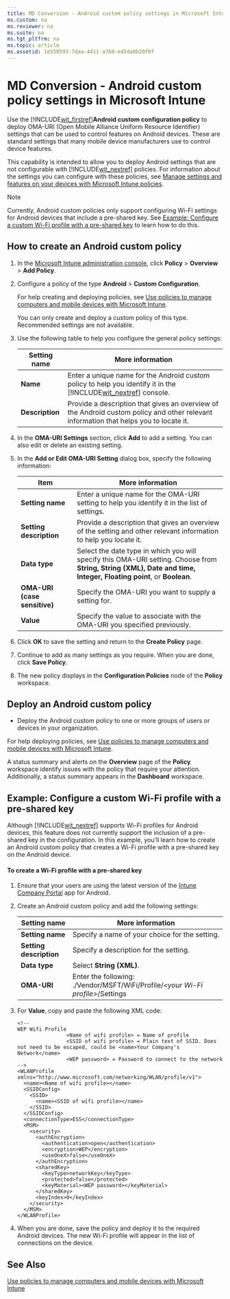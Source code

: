 ```yaml
---
title: MD Conversion - Android custom policy settings in Microsoft Intune
ms.custom: na
ms.reviewer: na
ms.suite: na
ms.tgt_pltfrm: na
ms.topic: article
ms.assetid: 1e550593-7daa-4411-a760-e45da0b20f0f
---
```

# MD Conversion - Android custom policy settings in Microsoft Intune
Use the [!INCLUDE[wit_firstref](../Token/wit_firstref_md.md)]**Android custom configuration policy** to deploy OMA-URI (Open Mobile Alliance Uniform Resource Identifier) settings that can be used to control features on Android devices. These are standard settings that many mobile device manufacturers use to control device features.

This capability is intended to allow you to deploy Android settings that are not configurable with [!INCLUDE[wit_nextref](../Token/wit_nextref_md.md)] policies. For information about the settings you can configure with these policies, see [Manage settings and features on your devices with Microsoft Intune policies](../Topic/Manage-settings-and-features-on-your-devices-with-Microsoft-Intune-policies.md).

> [!NOTE]
> Currently, Android custom policies only support configuring Wi-Fi settings for Android devices that include a pre-shared key. See [Example: Configure a custom Wi-Fi profile with a pre-shared key](../Topic/Android-custom-policy-settings-in-Microsoft-Intune.md#BKMK_Example) to learn how to do this.

## How to create an Android custom policy

1.  In the [Microsoft Intune administration console](https://manage.microsoft.com), click **Policy** &gt; **Overview** &gt; **Add Policy**.

2.  Configure a policy of the type **Android** &gt; **Custom Configuration**.

    For help creating and deploying policies, see [Use policies to manage computers and mobile devices with Microsoft Intune](../Topic/Use-policies-to-manage-computers-and-mobile-devices-with-Microsoft-Intune.md).

    You can only create and deploy a custom policy of this type. Recommended settings are not available.

3.  Use the following table to help you configure the general policy settings:

    |Setting name|More information|
    |----------------|--------------------|
    |**Name**|Enter a unique name for the Android custom policy to help you identify it in the [!INCLUDE[wit_nextref](../Token/wit_nextref_md.md)] console.|
    |**Description**|Provide a description that gives an overview of the Android custom policy and other relevant information that helps you to locate it.|

4.  In the **OMA-URI Settings** section, click **Add** to add a setting. You can also edit or delete an existing setting.

5.  In the **Add or Edit OMA-URI Setting** dialog box, specify the following information:

    |Item|More information|
    |--------|--------------------|
    |**Setting name**|Enter a unique name for the OMA-URI setting to help you identify it in the list of settings.|
    |**Setting description**|Provide a description that gives an overview of the setting and other relevant information to help you locate it.|
    |**Data type**|Select the date type in which you will specify this OMA-URI setting. Choose from  **String, String (XML), Date and time, Integer, Floating point**, or **Boolean**.|
    |**OMA-URI (case sensitive)**|Specify the OMA-URI you want to supply a setting for.|
    |**Value**|Specify the value to associate with the OMA-URI you specified previously.|

6.  Click **OK** to save the setting and return to the **Create Policy** page.

7.  Continue to add as many settings as you require. When you are done, click **Save Policy**.

8.  The new policy displays in the **Configuration Policies** node of the **Policy** workspace.

## Deploy an Android custom policy

-   Deploy the Android custom policy to one or more groups of users or devices in your organization.

For help deploying policies, see [Use policies to manage computers and mobile devices with Microsoft Intune](../Topic/Use-policies-to-manage-computers-and-mobile-devices-with-Microsoft-Intune.md).

A status summary and alerts on the **Overview** page of the **Policy** workspace identify issues with the policy that require your attention. Additionally, a status summary appears in the **Dashboard** workspace.

## <a name="BKMK_Example"></a>Example: Configure a custom Wi-Fi profile with a pre-shared key
Although [!INCLUDE[wit_nextref](../Token/wit_nextref_md.md)] supports Wi-Fi profiles for Android devices, this feature does not currently support the inclusion of a pre-shared key in the configuration. In this example, you’ll learn how to create an Android custom policy that creates a Wi-Fi profile with a pre-shared key on the Android device.

#### To create a Wi-Fi profile with a pre-shared key

1.  Ensure that your users are using the latest version of the [Intune Company Portal](https://play.google.com/store/apps/details?id=com.microsoft.windowsintune.companyportal) app for Android.

2.  Create an Android custom policy and add the following settings:

    |Setting name|More information|
    |----------------|--------------------|
    |**Setting name**|Specify a name of your choice for the setting.|
    |**Setting description**|Specify a description for the setting.|
    |**Data type**|Select **String (XML)**.|
    |**OMA-URI**|Enter the following: ./Vendor/MSFT/WiFi/Profile/*&lt;your Wi-Fi profile&gt;*/Settings|

3.  For **Value**, copy and paste the following XML code:

    ```
    <!--
    WEP Wifi Profile
                    <Name of wifi profile> = Name of profile 
                    <SSID of wifi profile> = Plain text of SSID. Does not need to be escaped, could be <name>Your Company's Network</name>
                    <WEP password> = Password to connect to the network
    -->
    <WLANProfile 
    xmlns="http://www.microsoft.com/networking/WLAN/profile/v1">
      <name><Name of wifi profile></name>
      <SSIDConfig>
        <SSID>
          <name><SSID of wifi profile></name>
        </SSID>
      </SSIDConfig>
      <connectionType>ESS</connectionType>
      <MSM>
        <security>
          <authEncryption>
            <authentication>open</authentication>
            <encryption>WEP</encryption>
            <useOneX>false</useOneX>
          </authEncryption>
          <sharedKey>
            <keyType>networkKey</keyType>
            <protected>false</protected>
            <keyMaterial><WEP password></keyMaterial>
          </sharedKey>
          <keyIndex>0</keyIndex>
        </security>
      </MSM>
    </WLANProfile>
    ```

4.  When you are done, save the policy and deploy it to the required Android devices. The new Wi-Fi profile will appear in the list of connections on the device.

## See Also
[Use policies to manage computers and mobile devices with Microsoft Intune](../Topic/Use-policies-to-manage-computers-and-mobile-devices-with-Microsoft-Intune.md)


